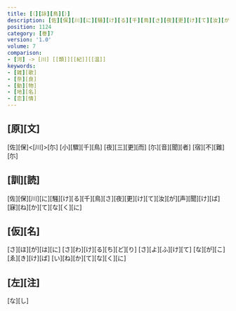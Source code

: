 ```yaml
---
title: [（][詠][鳥][）]
description: [佐][保][川][に][騒][け][る][千][鳥][さ][夜][更][け][て][汝][が][声][聞][け][ば][寐][ね][か][て][な][く][に]
position: 1124
category: [巻]7
version: '1.0'
volume: 7
comparison:
- [河] -> [川] [[類]][[紀]][[温]]
keywords:
- [雑][歌]
- [奈][良]
- [動][物]
- [地][名]
- [恋][情]
---
```


## [原][文]

[佐][保]<[川]>[尓] [小][驟][千][鳥] [夜][三][更][而] [尓][音][聞][者] [宿][不][難][尓]

## [訓][読]

[佐][保][川][に][騒][け][る][千][鳥][さ][夜][更][け][て][汝][が][声][聞][け][ば][寐][ね][か][て][な][く][に]

## [仮][名]

[さ][ほ][が][は][に] [さ][わ][け][る][ち][ど][り] [さ][よ][ふ][け][て] [な][が][こ][ゑ][き][け][ば] [い][ね][か][て][な][く][に]

## [左][注]

[な][し]
